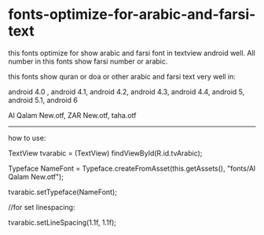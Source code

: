 # fonts-optimize-for-arabic-and-farsi-text
this fonts optimize for show arabic and farsi font in textview android well.
All number in this fonts show farsi number or arabic.

this fonts show quran or doa or other arabic and farsi text very well in: 

android 4.0 ,
android 4.1,
android 4.2,
android 4.3,
android 4.4,
android 5,
android 5.1,
android 6

Al Qalam New.otf, 
ZAR New.otf, 
taha.otf

------------------------------------------------------------------
how to use:

 TextView tvarabic = (TextView) findViewById(R.id.tvArabic);
 
 Typeface NameFont = Typeface.createFromAsset(this.getAssets(), "fonts/Al Qalam New.otf");
 
 tvarabic.setTypeface(NameFont);
 
 //for set linespacing:
 
 tvarabic.setLineSpacing(1.1f, 1.1f);
